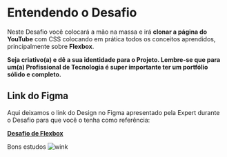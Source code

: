 # Entendendo o Desafio

Neste Desafio você colocará a mão na massa e irá **clonar a página do YouTube** com CSS colocando em prática todos os conceitos aprendidos, principalmente sobre **Flexbox**.

 

**Seja criativo(a) e dê a sua identidade para o Projeto. Lembre-se que para um(a) Profissional de Tecnologia é super importante ter um portfólio sólido e completo.**

 

## **Link do Figma**

Aqui deixamos o link do Design no Figma apresentado pela Expert durante o Desafio para que você o tenha como referência:

**[Desafio de Flexbox](https://www.figma.com/file/lrRWUZPKnqMDZrSDJmZxUS/Desafio-de-Flexbox---DIO?node-id=0%3A1)**

 

 

Bons estudos ![wink](https://app.digitalinnovation.one/static/ckeditor/ckeditor/plugins/smiley/images/wink_smile.png)

 